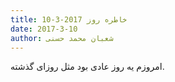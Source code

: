 ```yaml
---
title: خاطره روز 2017-3-10
date: 2017-3-10
author: شعبان محمد حسنی
---
```


امروزم یه روز عادی بود مثل روزای گذشته.